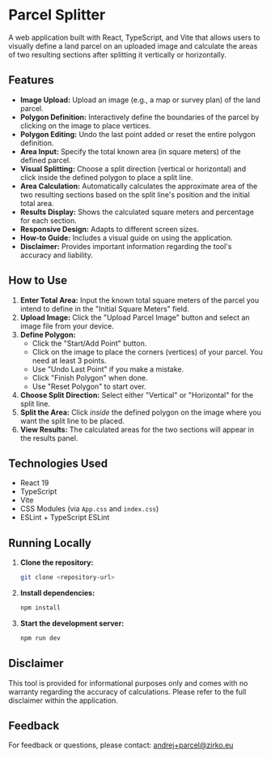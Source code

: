 # Parcel Splitter

A web application built with React, TypeScript, and Vite that allows users to visually define a land parcel on an uploaded image and calculate the areas of two resulting sections after splitting it vertically or horizontally.

## Features

*   **Image Upload:** Upload an image (e.g., a map or survey plan) of the land parcel.
*   **Polygon Definition:** Interactively define the boundaries of the parcel by clicking on the image to place vertices.
*   **Polygon Editing:** Undo the last point added or reset the entire polygon definition.
*   **Area Input:** Specify the total known area (in square meters) of the defined parcel.
*   **Visual Splitting:** Choose a split direction (vertical or horizontal) and click inside the defined polygon to place a split line.
*   **Area Calculation:** Automatically calculates the approximate area of the two resulting sections based on the split line's position and the initial total area.
*   **Results Display:** Shows the calculated square meters and percentage for each section.
*   **Responsive Design:** Adapts to different screen sizes.
*   **How-to Guide:** Includes a visual guide on using the application.
*   **Disclaimer:** Provides important information regarding the tool's accuracy and liability.

## How to Use

1.  **Enter Total Area:** Input the known total square meters of the parcel you intend to define in the "Initial Square Meters" field.
2.  **Upload Image:** Click the "Upload Parcel Image" button and select an image file from your device.
3.  **Define Polygon:**
    *   Click the "Start/Add Point" button.
    *   Click on the image to place the corners (vertices) of your parcel. You need at least 3 points.
    *   Use "Undo Last Point" if you make a mistake.
    *   Click "Finish Polygon" when done.
    *   Use "Reset Polygon" to start over.
4.  **Choose Split Direction:** Select either "Vertical" or "Horizontal" for the split line.
5.  **Split the Area:** Click *inside* the defined polygon on the image where you want the split line to be placed.
6.  **View Results:** The calculated areas for the two sections will appear in the results panel.

## Technologies Used

*   React 19
*   TypeScript
*   Vite
*   CSS Modules (via `App.css` and `index.css`)
*   ESLint + TypeScript ESLint

## Running Locally

1.  **Clone the repository:**
    ```bash
    git clone <repository-url>
    ```
2.  **Install dependencies:**
    ```bash
    npm install
    ```
3.  **Start the development server:**
    ```bash
    npm run dev
    ```

## Disclaimer

This tool is provided for informational purposes only and comes with no warranty regarding the accuracy of calculations. Please refer to the full disclaimer within the application.

## Feedback

For feedback or questions, please contact: andrej+parcel@zirko.eu
